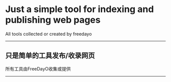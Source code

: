 # Just a simple tool for indexing and publishing web pages
All tools collected or created by freedayo
***
## 只是简单的工具发布/收录网页
所有工具由FreeDayO收集或提供
***
